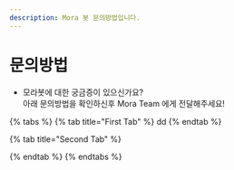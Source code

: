 ```yaml
---
description: Mora 봇 문의방법입니다.
---
```


# 문의방법

* 모라봇에 대한 궁금증이 있으신가요?\
  아래 문의방법을 확인하신후 Mora Team 에게 전달해주세요!

{% tabs %}
{% tab title="First Tab" %}
dd
{% endtab %}

{% tab title="Second Tab" %}

{% endtab %}
{% endtabs %}
